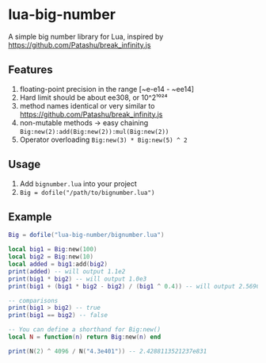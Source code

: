 # lua-big-number

A simple big number library for Lua, inspired by https://github.com/Patashu/break_infinity.js

## Features

1. floating-point precision in the range [~e-e14 - ~ee14]
2. Hard limit should be about ee308, or 10^2¹⁰²⁴
3. method names identical or very similar to https://github.com/Patashu/break_infinity.js
4. non-mutable methods -> easy chaining `Big:new(2):add(Big:new(2)):mul(Big:new(2))`
5. Operator overloading `Big:new(3) * Big:new(5) ^ 2`

## Usage

1. Add `bignumber.lua` into your project
2. `Big = dofile("/path/to/bignumber.lua")`

## Example

```lua
Big = dofile("lua-big-number/bignumber.lua")

local big1 = Big:new(100)
local big2 = Big:new(10)
local added = big1:add(big2)
print(added) -- will output 1.1e2
print(big1 * big2) -- will output 1.0e3
print(big1 + (big1 * big2 - big2) / (big1 ^ 0.4)) -- will output 2.5690442605365e2

-- comparisons
print(big1 > big2) -- true
print(big1 == big2) -- false

-- You can define a shorthand for Big:new()
local N = function(n) return Big:new(n) end

print(N(2) ^ 4096 / N("4.3e401")) -- 2.4288113521237e831
```